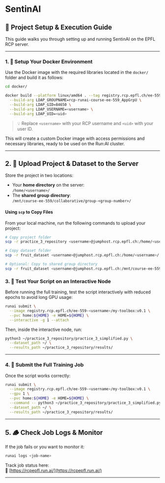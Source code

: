 # SentinAI

## 🧪 Project Setup & Execution Guide

This guide walks you through setting up and running SentinAI on the EPFL RCP server.

---

### 1. 🔧 Setup Your Docker Environment

Use the Docker image with the required libraries located in the `docker/` folder and build it as follows:

```bash
cd docker/

docker build --platform linux/amd64 . --tag registry.rcp.epfl.ch/ee-559-<username>/my-toolbox:v0.1 \
  --build-arg LDAP_GROUPNAME=rcp-runai-course-ee-559_AppGrpU \
  --build-arg LDAP_GID=84650 \
  --build-arg LDAP_USERNAME=<username> \
  --build-arg LDAP_UID=<uid>
```

> 💡 Replace `<username>` with your RCP username and `<uid>` with your user ID.

This will create a custom Docker image with access permissions and necessary libraries, ready to be used on the Run:AI cluster.

---

## 2. 📂 Upload Project & Dataset to the Server

Store the project in two locations:

- Your **home directory** on the server:  
  `/home/<username>/`
- The **shared group directory**:  
  `/mnt/course-ee-559/collaborative/group-<group-number>/`

#### Using `scp` to Copy Files

From your local machine, run the following commands to upload your project:

```bash
# Copy project folder
scp -r practice_3_repository <username>@jumphost.rcp.epfl.ch:/home/<username>/

# Copy dataset folder
scp -r fruit_dataset <username>@jumphost.rcp.epfl.ch:/home/<username>/

# Optional: Copy to shared group directory
scp -r fruit_dataset <username>@jumphost.rcp.epfl.ch:/mnt/course-ee-559/collaborative/group-<group-number>/
```

### 3. 🧪 Test Your Script on an Interactive Node

Before running the full training, test the script interactively with reduced epochs to avoid long GPU usage:

```bash
runai submit \
  --image registry.rcp.epfl.ch/ee-559-<username>/my-toolbox:v0.1 \
  --pvc home:${HOME} -e HOME=${HOME} \
  --interactive -g 1 --attach
```

Then, inside the interactive node, run:

```bash
python3 ~/practice_3_repository/practice_3_simplified.py \
  --dataset_path ~/ \
  --results_path ~/practice_3_repository/results/
```

---

### 4. 🚀 Submit the Full Training Job

Once the script works correctly:

```bash
runai submit \
  --image registry.rcp.epfl.ch/ee-559-<username>/my-toolbox:v0.1 \
  --gpu 1 \
  --pvc home:${HOME} -e HOME=${HOME} \
  --command -- python3 ~/practice_3_repository/practice_3_simplified.py \
  --dataset_path ~/ \
  --results_path ~/practice_3_repository/results/
```

---

## 5. 🪵 Check Job Logs & Monitor

If the job fails or you want to monitor it:

```bash
runai logs <job-name>
```

Track job status here:  
🔗 [https://rcpepfl.run.ai/](https://rcpepfl.run.ai/)

---
